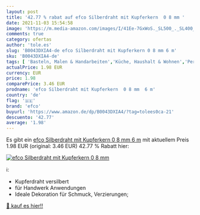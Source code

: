 ```yaml
---
layout: post
title: '42.77 % rabat auf efco Silberdraht mit Kupferkern  0 8 mm '
date: 2021-11-03 15:54:58
image: 'https://m.media-amazon.com/images/I/41Ee-7GxWoS._SL500_._SL400_.jpg'
comments: true
category: ofertas
author: 'tole.es'
slug: 'B0043DXIA4-de efco Silberdraht mit Kupferkern 0 8 mm 6 m'
sku: 'B0043DXIA4-de'
tags: [ 'Basteln, Malen & Handarbeiten','Küche, Haushalt & Wohnen','Perlenweben & Schmuckherstellung','Perlenweben-Werkzeug','efco', ]
actualPrice: 1.98 EUR
currency: EUR
price: 1.98
comparePrice: 3.46 EUR
prodname: 'efco Silberdraht mit Kupferkern  0 8 mm  6 m'
country: 'de'
flag: '🇩🇪'
brand: 'efco'
buyurl: 'https://www.amazon.de/dp/B0043DXIA4/?tag=tolees0ca-21'
descuento: '42.77'
average: '1.98'
---
```


Es gibt ein [efco Silberdraht mit Kupferkern  0 8 mm  6 m](https://www.amazon.de/dp/B0043DXIA4/?tag=tolees0ca-21) mit aktuellem Preis 1.98 EUR (original: 3.46 EUR) 42.77 % Rabatt hier:

[![efco Silberdraht mit Kupferkern  0 8 mm ](https://m.media-amazon.com/images/I/41Ee-7GxWoS._SL500_._SL400_.jpg)](https://www.amazon.de/dp/B0043DXIA4/?tag=tolees0ca-21)

ℹ️:

- Kupferdraht versilbert
- für Handwerk Anwendungen
- Ideale Dekoration für Schmuck, Verzierungen;

[🛒 kauf es hier!!](https://www.amazon.de/dp/B0043DXIA4/?tag=tolees0ca-21)
